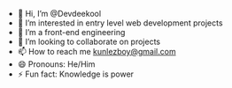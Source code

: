 - 👋 Hi, I’m @Devdeekool
- 👀 I’m interested in entry level web development projects
- 🌱 I’m a front-end engineering
- 💞️ I’m looking to collaborate on projects
- 📫 How to reach me kunlezboy@gmail.com
- 😄 Pronouns: He/Him
- ⚡ Fun fact: Knowledge is power

<!---
Devdeekool/Devdeekool is a ✨ special ✨ repository because its `README.md` (this file) appears on your GitHub profile.
You can click the Preview link to take a look at your changes.
--->
